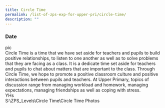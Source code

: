 ```yaml
---
title: Circle Time
permalink: /list-of-zps-exp-for-upper-pri/circle-time/
description: ""
---
```

### **Date**
pic<br>Circle Time is a time that we have set aside for teachers and pupils to build positive relationships, to listen to one another as well as to solve problems that they are facing as a class. It is a dedicate time set aside for teachers and pupils to chat about matters that are important to the class. Through Circle Time, we hope to promote a positive classroom culture and positive interactions between pupils and teachers. At Upper Primary, topics of discussion range from managing workload and homework, managing expectations, managing friendships as well as coping with stress.<br>YHs<br>S:\\ZPS\_Levels\\Circle Time\\Circle Time Photos